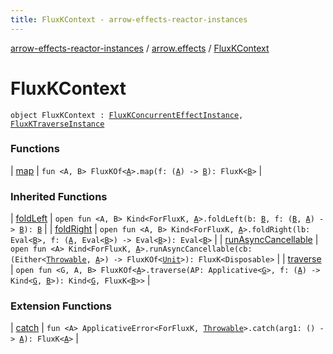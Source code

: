 ```yaml
---
title: FluxKContext - arrow-effects-reactor-instances
---
```


[arrow-effects-reactor-instances](../../index.html) / [arrow.effects](../index.html) / [FluxKContext](./index.html)

# FluxKContext

`object FluxKContext : `[`FluxKConcurrentEffectInstance`](../-flux-k-concurrent-effect-instance/index.html)`, `[`FluxKTraverseInstance`](../-flux-k-traverse-instance/index.html)

### Functions

| [map](map.html) | `fun <A, B> FluxKOf<`[`A`](map.html#A)`>.map(f: (`[`A`](map.html#A)`) -> `[`B`](map.html#B)`): FluxK<`[`B`](map.html#B)`>` |

### Inherited Functions

| [foldLeft](../-flux-k-traverse-instance/fold-left.html) | `open fun <A, B> Kind<ForFluxK, `[`A`](../-flux-k-traverse-instance/fold-left.html#A)`>.foldLeft(b: `[`B`](../-flux-k-traverse-instance/fold-left.html#B)`, f: (`[`B`](../-flux-k-traverse-instance/fold-left.html#B)`, `[`A`](../-flux-k-traverse-instance/fold-left.html#A)`) -> `[`B`](../-flux-k-traverse-instance/fold-left.html#B)`): `[`B`](../-flux-k-traverse-instance/fold-left.html#B) |
| [foldRight](../-flux-k-traverse-instance/fold-right.html) | `open fun <A, B> Kind<ForFluxK, `[`A`](../-flux-k-traverse-instance/fold-right.html#A)`>.foldRight(lb: Eval<`[`B`](../-flux-k-traverse-instance/fold-right.html#B)`>, f: (`[`A`](../-flux-k-traverse-instance/fold-right.html#A)`, Eval<`[`B`](../-flux-k-traverse-instance/fold-right.html#B)`>) -> Eval<`[`B`](../-flux-k-traverse-instance/fold-right.html#B)`>): Eval<`[`B`](../-flux-k-traverse-instance/fold-right.html#B)`>` |
| [runAsyncCancellable](../-flux-k-concurrent-effect-instance/run-async-cancellable.html) | `open fun <A> Kind<ForFluxK, `[`A`](../-flux-k-concurrent-effect-instance/run-async-cancellable.html#A)`>.runAsyncCancellable(cb: (Either<`[`Throwable`](https://kotlinlang.org/api/latest/jvm/stdlib/kotlin/-throwable/index.html)`, `[`A`](../-flux-k-concurrent-effect-instance/run-async-cancellable.html#A)`>) -> FluxKOf<`[`Unit`](https://kotlinlang.org/api/latest/jvm/stdlib/kotlin/-unit/index.html)`>): FluxK<Disposable>` |
| [traverse](../-flux-k-traverse-instance/traverse.html) | `open fun <G, A, B> FluxKOf<`[`A`](../-flux-k-traverse-instance/traverse.html#A)`>.traverse(AP: Applicative<`[`G`](../-flux-k-traverse-instance/traverse.html#G)`>, f: (`[`A`](../-flux-k-traverse-instance/traverse.html#A)`) -> Kind<`[`G`](../-flux-k-traverse-instance/traverse.html#G)`, `[`B`](../-flux-k-traverse-instance/traverse.html#B)`>): Kind<`[`G`](../-flux-k-traverse-instance/traverse.html#G)`, FluxK<`[`B`](../-flux-k-traverse-instance/traverse.html#B)`>>` |

### Extension Functions

| [catch](../../arrow.effects.fluxk.applicative-error/arrow.typeclasses.-applicative-error/catch.html) | `fun <A> ApplicativeError<ForFluxK, `[`Throwable`](https://kotlinlang.org/api/latest/jvm/stdlib/kotlin/-throwable/index.html)`>.catch(arg1: () -> `[`A`](../../arrow.effects.fluxk.applicative-error/arrow.typeclasses.-applicative-error/catch.html#A)`): FluxK<`[`A`](../../arrow.effects.fluxk.applicative-error/arrow.typeclasses.-applicative-error/catch.html#A)`>` |

